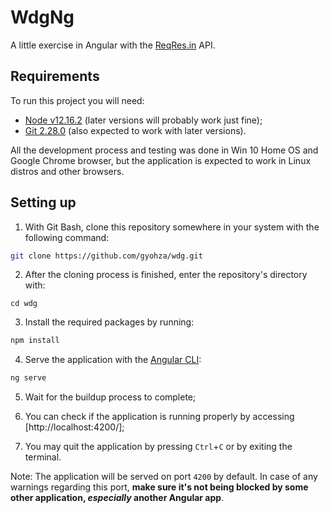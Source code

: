 # WdgNg

A little exercise in Angular with the [ReqRes.in](https://reqres.in/) API.

## Requirements

To run this project you will need:

* [Node v12.16.2](https://nodejs.org/en/blog/release/v12.16.2/) (later versions will probably work just fine);
* [Git 2.28.0](https://git-scm.com/downloads) (also expected to work with later versions).

All the development process and testing was done in Win 10 Home OS and Google Chrome browser, but the application is expected to work in Linux distros and other browsers. 

## Setting up

1. With Git Bash, clone this repository somewhere in your system with the following command:

```bash
git clone https://github.com/gyohza/wdg.git
```

2. After the cloning process is finished, enter the repository's directory with:

```cd wdg```

3. Install the required packages by running:

```bash
npm install
```

4. Serve the application with the [Angular CLI](https://cli.angular.io/):

```bash
ng serve
```

5. Wait for the buildup process to complete;

6. You can check if the application is running properly by accessing [http://localhost:4200/];

7. You may quit the application by pressing `Ctrl`+`C` or by exiting the terminal.

Note: The application will be served on port `4200` by default. In case of any warnings regarding this port, **make sure it's not being blocked by some other application, _especially_ another Angular app**.
